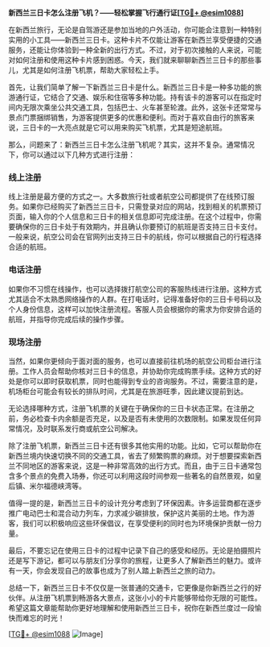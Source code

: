 **新西兰三日卡怎么注册飞机？——轻松掌握飞行通行证[[TG💪+ @esim1088](https://t.me/s/esim1088)]**

在新西兰旅行，无论是自驾游还是参加当地的户外活动，你可能会注意到一种特别实用的小工具——新西兰三日卡。这种卡片不仅能让游客在新西兰享受便捷的交通服务，还能让你体验到一种全新的出行方式。不过，对于初次接触的人来说，可能对如何注册和使用这种卡片感到困惑。今天，我们就来聊聊新西兰三日卡的那些事儿，尤其是如何注册飞机票，帮助大家轻松上手。

首先，让我们简单了解一下新西兰三日卡是什么。新西兰三日卡是一种多功能的旅游通行证，它结合了交通、娱乐和住宿等多种功能。持有该卡的游客可以在指定时间内无限次乘坐公共交通工具，包括巴士、火车甚至轮渡。此外，这张卡还常常与景点门票捆绑销售，为游客提供更多的优惠和便利。而对于喜欢自由行的旅客来说，三日卡的一大亮点就是它可以用来购买飞机票，尤其是短途航班。

那么，问题来了：新西兰三日卡怎么注册飞机呢？其实，这并不复杂。通常情况下，你可以通过以下几种方式进行注册：

### **线上注册**
线上注册是最方便的方式之一。大多数旅行社或者航空公司都提供了在线预订服务。如果你已经购买了新西兰三日卡，只需登录对应的网站，找到相关的机票预订页面，输入你的个人信息和三日卡的相关信息即可完成注册。在这个过程中，你需要确保你的三日卡处于有效期内，并且确认你要预订的航班是否支持三日卡支付。一般来说，航空公司会在官网列出支持三日卡的航线，你可以根据自己的行程选择合适的航班。

### **电话注册**
如果你不习惯在线操作，也可以选择拨打航空公司的客服热线进行注册。这种方式尤其适合不太熟悉网络操作的人群。在打电话时，记得准备好你的三日卡号码以及个人身份信息，这样可以加快注册流程。客服人员会根据你的需求为你安排合适的航班，并指导你完成后续的操作步骤。

### **现场注册**
当然，如果你更倾向于面对面的服务，也可以直接前往机场的航空公司柜台进行注册。工作人员会帮助你核对三日卡的信息，并协助你完成购票手续。这种方式的好处是你可以即时获取机票，同时也能得到专业的咨询服务。不过，需要注意的是，机场柜台可能会有较长的排队时间，尤其是在旅游旺季，因此建议提前到达。

无论选择哪种方式，注册飞机票的关键在于确保你的三日卡状态正常。在注册之前，务必检查卡内余额是否充足，以及是否有未使用的次数限制。如果发现任何异常情况，及时联系发行商或航空公司解决。

除了注册飞机票，新西兰三日卡还有很多其他实用的功能。比如，它可以帮助你在新西兰境内快速切换不同的交通工具，省去了频繁购票的麻烦。对于想要探索新西兰不同地区的游客来说，这是一种非常高效的出行方式。而且，由于三日卡通常包含多个景点的免费入场券，你还可以利用这段时间参观一些著名的自然景观，如皇后镇、米尔福德峡湾等。

值得一提的是，新西兰三日卡的设计充分考虑到了环保因素。许多运营商都在逐步推广电动巴士和混合动力列车，力求减少碳排放，保护这片美丽的土地。作为游客，我们可以积极响应这些环保倡议，在享受便利的同时也为环境保护贡献一份力量。

最后，不要忘记在使用三日卡的过程中记录下自己的感受和经历。无论是拍摄照片还是写下游记，都可以与朋友们分享你的旅程，让更多人了解新西兰的魅力。或许有一天，你会发现自己的故事也成为了别人踏上新西兰之旅的动力。

总结一下，新西兰三日卡不仅仅是一张普通的交通卡，它更像是你新西兰之行的好伙伴。从注册飞机票到畅游各大景点，这张小小的卡片能够带给你无限的可能性。希望这篇文章能帮助你更好地理解和使用新西兰三日卡，祝你在新西兰度过一段愉快而难忘的时光！

[[TG💪+ @esim1088](https://t.me/s/esim1088) ![Image](https://i.postimg.cc/4NQfJmqS/Snipaste-2025-05-13-00-14-12.png)]